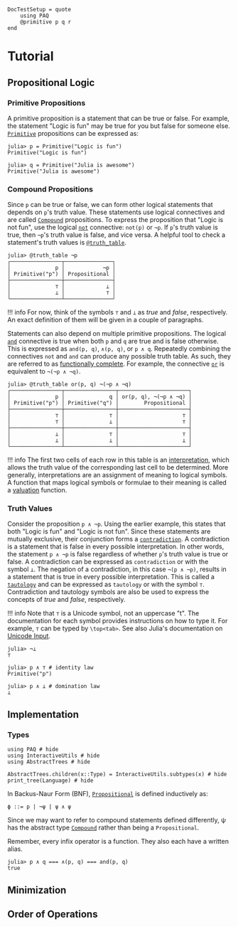 
```@meta
DocTestSetup = quote
    using PAQ
    @primitive p q r
end
```

# Tutorial

## Propositional Logic

### Primitive Propositions

A primitive proposition is a statement that can be true or false. For example, the statement "Logic is fun" may be true for you but false for someone else. [`Primitive`](@ref) propositions can be expressed as:

```jldoctest tutorial
julia> p = Primitive("Logic is fun")
Primitive("Logic is fun")

julia> q = Primitive("Julia is awesome")
Primitive("Julia is awesome")
```


### Compound Propositions

Since ```p``` can be true or false, we can form other logical statements that depends on ```p```'s truth value. These statements use logical connectives and are called [`Compound`](@ref) propositions. To express the proposition that "Logic is not fun", use the logical [`not`](@ref) connective: ```not(p)``` or ```¬p```.  If ```p```'s truth value is true, then ```¬p```'s truth value is false, and vice versa. A helpful tool to check a statement's truth values is [`@truth_table`](@ref).

```jldoctest tutorial
julia> @truth_table ¬p
┌────────────────┬───────────────┐
│              p │            ¬p │
│ Primitive("p") │ Propositional │
├────────────────┼───────────────┤
│              ⊤ │             ⊥ │
│              ⊥ │             ⊤ │
└────────────────┴───────────────┘
```

!!! info
    For now, think of the symbols ```⊤``` and ```⊥``` as *true* and *false*, respectively. An exact definition of them will be given in a couple of paragraphs.

Statements can also depend on multiple primitive propositions. The logical [`and`](@ref) connective is true when both ```p``` and ```q``` are true and is false otherwise. This is expressed as ```and(p, q)```, ```∧(p, q)```, or ```p ∧ q```. Repeatedly combining the connectives ```not``` and ```and``` can produce any possible truth table. As such, they are referred to as [functionally complete](https://en.wikipedia.org/wiki/Functional_completeness). For example, the connective [`or`](@ref) is equivalent to ```¬(¬p ∧ ¬q)```.

```jldoctest tutorial
julia> @truth_table or(p, q) ¬(¬p ∧ ¬q)
┌────────────────┬────────────────┬──────────────────────┐
│              p │              q │ or(p, q), ¬(¬p ∧ ¬q) │
│ Primitive("p") │ Primitive("q") │        Propositional │
├────────────────┼────────────────┼──────────────────────┤
│              ⊤ │              ⊤ │                    ⊤ │
│              ⊤ │              ⊥ │                    ⊤ │
├────────────────┼────────────────┼──────────────────────┤
│              ⊥ │              ⊤ │                    ⊤ │
│              ⊥ │              ⊥ │                    ⊥ │
└────────────────┴────────────────┴──────────────────────┘
```

!!! info
    The first two cells of each row in this table is an [interpretation](https://en.wikipedia.org/wiki/Interpretation_(logic)), which allows the truth value of the corresponding last cell to be determined. More generally, interpretations are an assignment of meaning to logical symbols. A function that maps logical symbols or formulae to their meaning is called a [valuation](https://en.wikipedia.org/wiki/Valuation_(logic)) function.


### Truth Values

Consider the proposition ```p ∧ ¬p```. Using the earlier example, this states that both "Logic is fun" and "Logic is not fun". Since these statements are mutually exclusive, their conjunction forms a [`contradiction`](@ref). A contradiction is a statement that is false in every possible interpretation. In other words, the statement ```p ∧ ¬p``` is false regardless of whether ```p```'s truth value is true or false. A contradiction can be expressed as ```contradiction``` or with the symbol ```⊥```. The negation of a contradiction, in this case ```¬(p ∧ ¬p)```, results in a statement that is true in every possible interpretation. This is called a [`tautology`](@ref) and can be expressed as ```tautology``` or with the symbol ```⊤```. Contradiction and tautology symbols are also be used to express the concepts of *true* and *false*, respectively.

!!! info
    Note that ```⊤``` is a Unicode symbol, not an uppercase "t". The documentation for each symbol provides instructions on how to type it. For example, ```⊤``` can be typed by ```\top<tab>```. See also Julia's documentation on [Unicode Input](https://docs.julialang.org/en/v1/manual/unicode-input/).

```jldoctest
julia> ¬⊥
⊤

julia> p ∧ ⊤ # identity law
Primitive("p")

julia> p ∧ ⊥ # domination law
⊥
```


## Implementation

### Types

```@example
using PAQ # hide
using InteractiveUtils # hide
using AbstractTrees # hide

AbstractTrees.children(x::Type) = InteractiveUtils.subtypes(x) # hide
print_tree(Language) # hide
```


In Backus-Naur Form (BNF), [`Propositional`](@ref) is defined inductively as:

```
ϕ ::= p | ¬ψ | ψ ∧ ψ
```

Since we may want to refer to compound statements defined differently, ψ has the abstract type [`Compound`](@ref) rather than being a ```Propositional```.



Remember, every infix operator is a function. They also each have a written alias.

```jldoctest tutorial
julia> p ∧ q === ∧(p, q) === and(p, q)
true
```


## Minimization

## Order of Operations

<!-- associativity -->